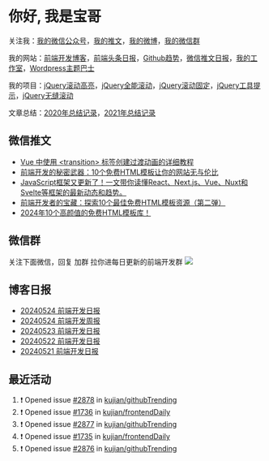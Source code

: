 
# 你好, 我是宝哥

关注我：[我的微信公众号](https://open.weixin.qq.com/qr/code?username=caibaojian_com)，[我的推文](https://weixin.qdkfweb.cn/)，[我的微博](https://weibo.com/kujian)，[我的微信群](https://qdkfweb.cn/go/weixinqun)

我的网站：[前端开发博客](https://qdkfweb.cn/)，[前端头条日报](https://toutiao.qdkfweb.cn/)，[Github趋势](https://github.qdkfweb.cn/)，[微信推文日报](https://weixin.qdkfweb.cn/)，[我的工作室](https://diy.qdkfweb.cn/)，[Wordpress主题巴士](https://wp.qdkfweb.cn/)

我的项目：[jQuery滚动高亮](https://github.com/kujian/scrollHighlight)，[jQuery全能滚动](https://github.com/kujian/power-slider)，[jQuery滚动固定](https://github.com/kujian/scrollfix)，[jQuery工具提示](https://github.com/kujian/tooltip)，[jQuery无缝滚动](http://github.com/kujian/scrollForever)

文章总结：[2020年总结记录](https://mp.weixin.qq.com/s/u0YW8BFWYLquVauhHrkSMQ)，[2021年总结记录](https://mp.weixin.qq.com/s/zMnxIpxMdDrIyuLxHRnSPw)


## 微信推文

<!-- BLOG-POST-LIST:START -->
- [Vue 中使用 &lt;transition&gt; 标签创建过渡动画的详细教程](https://weixin.qdkfweb.cn/48025.html)
- [前端开发的秘密武器：10个免费HTML模板让你的网站无与伦比](https://weixin.qdkfweb.cn/48026.html)
- [JavaScript框架又更新了！一文带你读懂React、Next.js、Vue、Nuxt和Svelte等框架的最新动态和趋势。](https://weixin.qdkfweb.cn/47763.html)
- [前端开发者的宝藏：探索10个最佳免费HTML模板资源（第二弹）](https://weixin.qdkfweb.cn/47764.html)
- [2024年10个高颜值的免费HTML模板库！](https://weixin.qdkfweb.cn/47765.html)
<!-- BLOG-POST-LIST:END -->

## 微信群
关注下面微信，回复 加群 拉你进每日更新的前端开发群
![](https://pic.qdkfweb.cn/uploads/2023/11/weixin.png)

## 博客日报

<!-- DAILY:START -->
- [20240524 前端开发日报](https://qdkfweb.cn/fe-daily-20240524.html)
- [20240524 前端开发周报](https://qdkfweb.cn/fe-weekly-20240524.html)
- [20240523 前端开发日报](https://qdkfweb.cn/fe-daily-20240523.html)
- [20240522 前端开发日报](https://qdkfweb.cn/fe-daily-20240522.html)
- [20240521 前端开发日报](https://qdkfweb.cn/fe-daily-20240521.html)
<!-- DAILY:END -->


## 最近活动

<!--START_SECTION:activity-->
1. ❗ Opened issue [#2878](https://github.com/kujian/githubTrending/issues/2878) in [kujian/githubTrending](https://github.com/kujian/githubTrending)
2. ❗ Opened issue [#1736](https://github.com/kujian/frontendDaily/issues/1736) in [kujian/frontendDaily](https://github.com/kujian/frontendDaily)
3. ❗ Opened issue [#2877](https://github.com/kujian/githubTrending/issues/2877) in [kujian/githubTrending](https://github.com/kujian/githubTrending)
4. ❗ Opened issue [#1735](https://github.com/kujian/frontendDaily/issues/1735) in [kujian/frontendDaily](https://github.com/kujian/frontendDaily)
5. ❗ Opened issue [#2876](https://github.com/kujian/githubTrending/issues/2876) in [kujian/githubTrending](https://github.com/kujian/githubTrending)
<!--END_SECTION:activity-->
